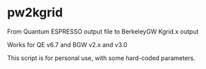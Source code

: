 # pw2kgrid
From Quantum ESPRESSO output file to BerkeleyGW Kgrid.x output

Works for QE v6.7 and BGW v2.x and v3.0

This script is for personal use, with some hard-coded parameters.
